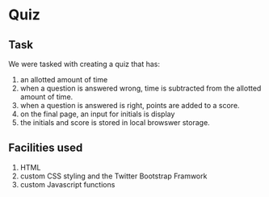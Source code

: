 # Quiz

## Task

We were tasked with creating a quiz that has:
1. an allotted amount of time
2. when a question is answered wrong, time is subtracted from the allotted amount of time.
3. when a question is answered is right, points are added to a score.
4. on the final page, an input for initials is display
5. the initials and score is stored in local browswer storage.

## Facilities used

1. HTML
2. custom CSS styling and the Twitter Bootstrap Framwork
3. custom Javascript functions
